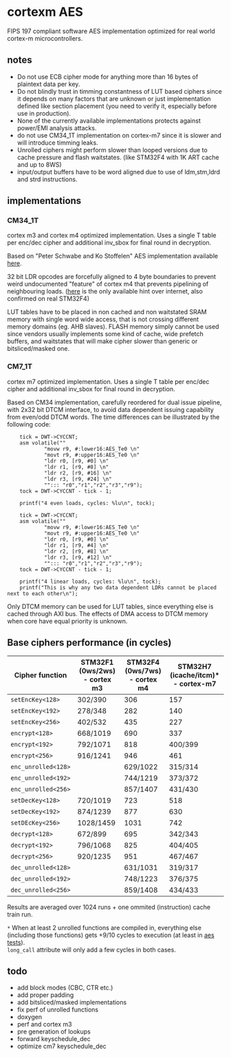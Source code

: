 # cortexm AES

FIPS 197 compliant software AES implementation optimized for real world cortex-m microcontrollers.


## notes
- Do not use ECB cipher mode for anything more than 16 bytes of plaintext data per key.
- Do not blindly trust in timming constantness of LUT based ciphers since it depends on many factors that are 
unknown or just implementation defined like section placement (you need to verify it, especially before use in production).
- None of the currently available implementations protects against power/EMI analysis attacks.
- do not use CM34_1T implementation on cortex-m7 since it is slower and will introduce timming leaks.
- Unrolled ciphers might perform slower than looped versions due to cache pressure and flash waitstates. (like STM32F4 with 1K ART cache and up to 8WS) 
- input/output buffers have to be word aligned due to use of ldm,stm,ldrd and strd instructions.

## implementations

### CM34_1T

cortex m3 and cortex m4 optimized implementation.
Uses a single T table per enc/dec cipher and additional inv_sbox for final round in decryption.

Based on "Peter Schwabe and Ko Stoffelen" AES implementation available [here](https://github.com/Ko-/aes-armcortexm).

32 bit LDR opcodes are forcefully aligned to 4 byte boundaries to prevent weird undocumented "feature" of cortex m4 that prevents pipelining of neighbouring loads. 
([here](https://community.arm.com/processors/f/discussions/4069/cortex-m3-pipelining-of-consecutive-ldr-instructions-to-different-memory-regions) is the 
only available hint over internet, also confirmed on real STM32F4)

LUT tables have to be placed in non cached and non waitstated SRAM memory with single word wide access, that is not crossing different memory domains (eg. AHB slaves).
FLASH memory simply cannot be used since vendors usually implements some kind of cache, wide prefetch buffers, and waitstates that will make cipher slower than generic or bitsliced/masked one.

### CM7_1T

cortex m7 optimized implementation.
Uses a single T table per enc/dec cipher and additional inv_sbox for final round in decryption.

Based on CM34 implementation, carefully reordered for dual issue pipeline, with 2x32 bit DTCM interface, to avoid data dependent issuing capability from even/odd DTCM words.
The time differences can be illustrated by the following code:
```
	tick = DWT->CYCCNT;
	asm volatile(""
			"movw r9, #:lower16:AES_Te0 \n"
			"movt r9, #:upper16:AES_Te0 \n"
			"ldr r0, [r9, #0] \n"
			"ldr r1, [r9, #8] \n"
			"ldr r2, [r9, #16] \n"
			"ldr r3, [r9, #24] \n"
			""::: "r0","r1","r2","r3","r9");
	tock = DWT->CYCCNT - tick - 1;

	printf("4 even loads, cycles: %lu\n", tock);

	tick = DWT->CYCCNT;
	asm volatile(""
			"movw r9, #:lower16:AES_Te0 \n"
			"movt r9, #:upper16:AES_Te0 \n"
			"ldr r0, [r9, #0] \n"
			"ldr r1, [r9, #4] \n"
			"ldr r2, [r9, #8] \n"
			"ldr r3, [r9, #12] \n"
			""::: "r0","r1","r2","r3","r9");
	tock = DWT->CYCCNT - tick - 1;

	printf("4 linear loads, cycles: %lu\n", tock);
	printf("This is why any two data dependent LDRs cannot be placed next to each other\n");
```

Only DTCM memory can be used for LUT tables, since everything else is cached through AXI bus.
The effects of DMA access to DTCM memory when core have equal priority is unknown.

## Base ciphers performance (in cycles)

| Cipher function     | STM32F1 (0ws/2ws) - cortex m3 | STM32F4 (0ws/7ws) - cortex m4 | STM32H7 (icache/itcm)* - cortex-m7 |
|---------------------|-------------------------------|-------------------------------|------------------------------------|
| `setEncKey<128>`    | 302/390   | 306      | 157 |
| `setEncKey<192>`    | 278/348   | 282      | 140 |
| `setEncKey<256>`    | 402/532   | 435      | 227 |
| `encrypt<128>`      | 668/1019  | 690      | 337 |
| `encrypt<192>`      | 792/1071  | 818      | 400/399 |
| `encrypt<256>`      | 916/1241  | 946      | 461 |
| `enc_unrolled<128>` |           | 629/1022 | 315/314 |
| `enc_unrolled<192>` |           | 744/1219 | 373/372 | 
| `enc_unrolled<256>` |           | 857/1407 | 431/430 | 
| `setDecKey<128>`    | 720/1019  | 723      | 518 |
| `setDecKey<192>`    | 874/1239  | 877      | 630 |
| `setDEcKey<256>`    | 1028/1459 | 1031     | 742 |
| `decrypt<128>`      | 672/899   | 695      | 342/343 |
| `decrypt<192>`      | 796/1068  | 825      | 404/405 |
| `decrypt<256>`      | 920/1235  | 951      | 467/467 |
| `dec_unrolled<128>` |           | 631/1031 | 319/317 |
| `dec_unrolled<192>` |           | 748/1223 | 376/375 |
| `dec_unrolled<256>` |           | 859/1408 | 434/433 | 

Results are averaged over 1024 runs + one ommited (instruction) cache train run.

`*` When at least 2 unrolled functions are compiled in, everything else (including those functions) gets +9/10 cycles to execution (at least in [aes tests](aes_tests.hpp)).  
`long_call` attribute will only add a few cycles in both cases.

## todo
- add block modes (CBC, CTR etc.)
- add proper padding
- add bitsliced/masked implementations
- fix perf of unrolled functions
- doxygen
- perf and cortex m3
- pre generation of lookups
- forward keyschedule_dec 
- optimize cm7 keyschedule_dec